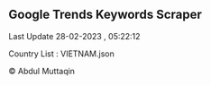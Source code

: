 

## Google Trends Keywords Scraper 
 
Last Update 28-02-2023 , 05:22:12

Country List :
VIETNAM.json



© Abdul Muttaqin 

